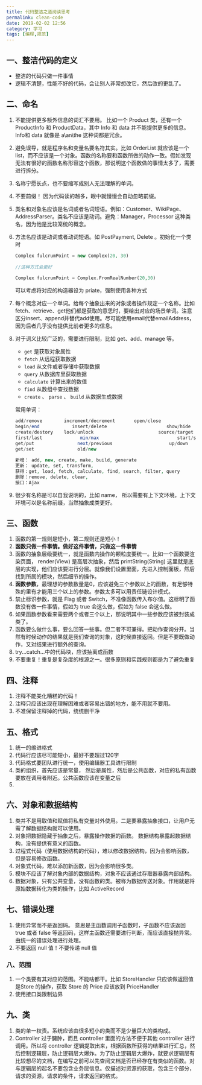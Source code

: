 ```yaml
---
title: 代码整洁之道阅读思考
permalink: clean-code
date: 2019-02-02 12:56
category: 学习
tags: [编程,规范]
---
```


## 一、整洁代码的定义

- 整洁的代码只做一件事情
- 逻辑不清楚，性能不好的代码，会让别人非常想改它，然后改的更乱了。

## 二、命名

1. 不能提供更多额外信息的词汇不要用。 比如一个 Product 类，还有一个 ProductInfo 和 ProductData，其中 Info 和 data 并不能提供更多的信息。Info和 data 就像是 a\an\the 这种词都是冗余。

2. 避免误导，就是程序名和变量名要名符其实。比如 OrderList 就应该是一个 list，而不应该是一个对象。函数的名称要和函数所做的动作一致。假如发现无法有很好的函数名称形容这个函数，那说明这个函数做的事情太多了，需要进行拆分。

3. 名称宁愿长点，也不要缩写成别人无法理解的单词。

4. 不要前缀！ 因为代码读的越多，眼中就慢慢会自动忽略前缀。

5. 类名和对象名应该是名词或者名词短语。例如：Customer、WikiPage、AddressParser。类名不应该是动词。避免：Manager，Processor 这种类名，因为他是比较笼统的概念。

6. 方法名应该是动词或者动词短语。如 PostPayment, Delete 。初始化一个类时

   ```php
   Complex fulcrumPoint = new Complex(20, 30)
       
   //这种方式会更好
       
   Complex fulcrumPoint = Complex.FromRealNumber(20,30)
   ```

   可以考虑将对应的构造器设为 priate，强制使用各种方式

7. 每个概念对应一个单词。给每个抽象出来的对象或者操作规定一个名称。比如fetch、retrieve、get他们都是获取的意思时，要给出对应的场景单词。注意区分insert、append并替代add使用。尽可能使用email代替emailAddress，因为后者几乎没有提供比前者更多的信息。

8. 对于词义比较广泛的，需要进行限制，比如 get、add、manage 等。

   - `get` 是获取对象属性
   - `fetch` 从远程获取数据
   - `load` 从文件或者存储中获取数据
   - `query` 从数据库里获取数据
   - `calculate` 计算出来的数值
   - `find` 从数组中查找数据
   - `create`  、 `parse` 、 `build` 从数据生成数据

   常用单词：

   ```php
   add/remove        increment/decrement       open/close
   begin/end            insert/delete                      show/hide
   create/destory    lock/unlock                        source/target
   first/last              min/max                             start/stop
   get/put                next/previous                     up/down     
   get/set                old/new
       
   新增： add, new, create, make, build, generate
   更新： update, set, transform, 
   获得：get, load, fetch, calculate, find, search, filter, query
   删除：remove, delete, clear, 
   接口：Ajax
   ```

   

9. 很少有名称是可以自我说明的，比如 name， 所以需要有上下文环境，上下文环境可以是名称前缀，当然抽象成类更好。

## 三、函数

1. 函数的第一规则是短小，第二规则还是短小！
2. **函数只做一件事情。做好这件事情，只做这一件事情**
3. 函数的抽象层级要统一，就是函数内操作的颗粒度要统一。比如一个函数要渲染页面， render(View) 是高层次抽象，然后 printString(String) 这里就是底层的实现，他们应该要进行分层。就像我们设置里面，先进入控制面板，然后找到所属的模块，然后细节的操作。
4. **函数参数**，最理想的参数数量是0，应该避免三个参数以上的函数，有足够特殊的里有才能用三个以上的参数。参数太多可以用责任链设计模式。
5. 禁止标识参数，就是 Flag 或者 Switch，不准像函数传入布尔值。这标明了函数没有做一件事情，假如为 true 会这么做，假如为 false 会这么做。
6. 如果函数参数看来需要两个或者三个以上，那说明其中一些参数应该被封装成类了。
7. 函数要么做什么事，要么回答一些事。但二者不可兼得。把动作查询分开。当然有时候动作的结果就是我们查询的对象，这时候直接返回。但是不要既做动作，又对结果进行额外的查询。
8. try...catch...中的代码块，应该抽离成函数
9. 不要重复！重复是复杂度的根源之一。很多原则和实践规则都是为了避免重复

## 四、注释

1. 注释不能美化糟糕的代码！
2. 注释只应该出现在理解困难或者容易出错的地方，能不用就不要用。
3. 不准保留注释掉的代码，统统删干净

## 五、格式

1. 统一的缩进格式
2. 代码行应该尽可能短小，最好不要超过120字
3. 代码格式要团队进行统一，使用编辑器工具进行限制
4. 类的组织，首先应该是常量， 然后是属性，然后是公共函数，对应的私有函数要放在调用者附近。公共函数应该在变量之后
5. 

## 六、对象和数据结构

1. 类并不是用取值和赋值将私有变量对外使用。二是要暴露抽象接口，让用户无需了解数据结构就可以使用。
2. 对象把数据隐藏于抽象之后，暴露操作数据的函数。 数据结构暴露起数据结构，没有提供有意义的函数。
3. 过程式代码（使用数据结构的代码），难以修改数据结构，因为会影响函数，但是容易修改函数。
4. 对象式代码，难以添加新函数，因为会影响很多类。
5. 模块不应该了解对象内部的数据结构，对象不应该通过存取器暴露内部结构。
6. 数据对象，只有公共变量，没有函数的类。被称为数据传送对象。作用就是将原始数据转化为类的操作，比如 ActiveRecord

## 七、错误处理

1. 使用异常而不是返回码。 意思是主函数调用子函数时，子函数不应该返回 true 或者 false 等返回码，这样主函数还需要进行判断，而应该直接抛异常。由统一的错误处理进行处理。
2. 不要返回 null 值！不要传递 null 值

### 八、范围

1. 一个类要有其对应的范围。不能啥都干。比如  StoreHandler 只应该做返回值是Store 的操作，获取 Store 的 Price 应该放到 PriceHandler
2. 使用接口类限制边界

## 九、类

1. 类的单一权责。系统应该由很多短小的类而不是少量巨大的类构成。
2. Controller 过于臃肿，而且 controller 里面的方法不便于其他 controller 进行调用。所以将 controller 逻辑提取出来，根据函数所获得的结果进行汇总，然后控制逻辑层，防止逻辑层大爆炸。为了防止逻辑层大爆炸，就要求逻辑层有比较想尽的文档，在编写之前可以先查阅文档是否已经存在有类似的函数。对与逻辑层的起名不要包含业务层信息。仅描述对资源的获取，包含三个部分，请求的资源，请求的条件，请求返回的格式。